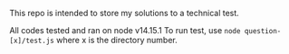 This repo is intended to store my solutions to a technical test.

All codes tested and ran on node v14.15.1
To run test, use `node question-[x]/test.js` where x is the directory number.